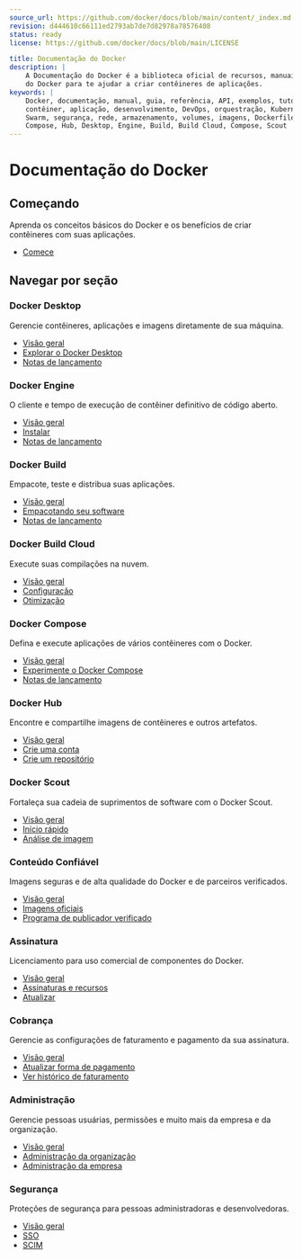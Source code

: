 ```yaml
---
source_url: https://github.com/docker/docs/blob/main/content/_index.md
revision: d444610c66111ed2793ab7de7d82978a78576408
status: ready
license: https://github.com/docker/docs/blob/main/LICENSE

title: Documentação do Docker
description: |
    A Documentação do Docker é a biblioteca oficial de recursos, manuais e guias
    do Docker para te ajudar a criar contêineres de aplicações.
keywords: |
    Docker, documentação, manual, guia, referência, API, exemplos, tutoriais,
    contêiner, aplicação, desenvolvimento, DevOps, orquestração, Kubernetes,
    Swarm, segurança, rede, armazenamento, volumes, imagens, Dockerfile,
    Compose, Hub, Desktop, Engine, Build, Build Cloud, Compose, Scout
---
```


# Documentação do Docker

## Começando

Aprenda os conceitos básicos do Docker e os benefícios de criar contêineres com
suas aplicações.

- [Comece](comecando/index.md)

## Navegar por seção

### Docker Desktop

Gerencie contêineres, aplicações e imagens diretamente de sua máquina.

- [Visão geral](manuals/desktop/index.md)
- [Explorar o Docker Desktop](manuals/desktop/use-desktop/index.md)
- [Notas de lançamento](manuals/desktop/release-notes.md)

### Docker Engine

O cliente e tempo de execução de contêiner definitivo de código aberto.

- [Visão geral](manuals/engine/index.md)
- [Instalar](manuals/engine/install/index.md)
- [Notas de lançamento](manuals/engine/release-notes/index.md)

### Docker Build

Empacote, teste e distribua suas aplicações.

- [Visão geral](manuals/build/index.md)
- [Empacotando seu software](manuals/build/concepts/dockerfile.md)
- [Notas de lançamento](manuals/build/release-notes.md)

### Docker Build Cloud

Execute suas compilações na nuvem.

- [Visão geral](manuals/build-cloud/index.md)
- [Configuração](manuals/build-cloud/setup.md)
- [Otimização](manuals/build-cloud/optimization.md)

### Docker Compose

Defina e execute aplicações de vários contêineres com o Docker.

- [Visão geral](manuals/compose/index.md)
- [Experimente o Docker Compose](manuals/compose/gettingstarted.md)
- [Notas de lançamento](manuals/compose/release-notes.md)

### Docker Hub

Encontre e compartilhe imagens de contêineres e outros artefatos.

- [Visão geral](manuals/docker-hub/index.md)
- [Crie uma conta](manuals/accounts/create-account.md)
- [Crie um repositório](manuals/docker-hub/repos/create.md)

### Docker Scout

Fortaleça sua cadeia de suprimentos de software com o Docker Scout.

- [Visão geral](manuals/scout/index.md)
- [Início rápido](manuals/scout/quickstart.md)
- [Análise de imagem](manuals/scout/explore/analysis.md)

### Conteúdo Confiável

Imagens seguras e de alta qualidade do Docker e de parceiros verificados.

- [Visão geral](manuals/trusted-content/index.md)
- [Imagens oficiais](manuals/trusted-content/official-images/index.md)
- [Programa de publicador verificado](manuals/trusted-content/dvp-program.md)

### Assinatura

Licenciamento para uso comercial de componentes do Docker.

- [Visão geral](manuals/subscription/index.md)
- [Assinaturas e recursos](manuals/subscription/core-subscription/details.md)
- [Atualizar](manuals/subscription/core-subscription/upgrade.md)

### Cobrança

Gerencie as configurações de faturamento e pagamento da sua assinatura.

- [Visão geral](manuals/billing/index.md)
- [Atualizar forma de pagamento](manuals/billing/core-billing/payment-method.md)
- [Ver histórico de faturamento](manuals/billing/core-billing/history.md)

### Administração

Gerencie pessoas usuárias, permissões e muito mais da empresa e da organização.

- [Visão geral](manuals/admin/company/index.md)
- [Administração da organização](manuals/admin/organization/index.md)
- [Administração da empresa](manuals/admin/company/index.md)

### Segurança

Proteções de segurança para pessoas administradoras e desenvolvedoras.

- [Visão geral](manuals/security/index.md)
- [SSO](manuals/security/for-admins/single-sign-on/index.md)
- [SCIM](manuals/security/for-admins/provisioning/scim.md)
